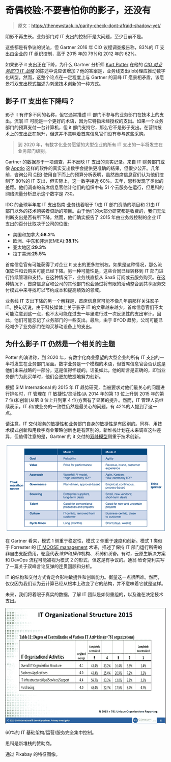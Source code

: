 # 奇偶校验:不要害怕你的影子，还没有

> 原文：<https://thenewstack.io/parity-check-dont-afraid-shadow-yet/>

阴影不再生长。业务部门对 IT 支出的控制不是大问题，至少目前不是。

这些都是有争议的说法，但 Gartner 2016 年 CIO 议程调查报告称，83%的 IT 支出由企业的 IT 组织控制，高于 2015 年的 79%和 2012 年的 62%。

如果影子 it 支出正在下降，为什么 Gartner 分析师 [Kurt Potter](http://www.gartner.com/analyst/8390) 在他的 *[CIO 对业务部门 IT 战略](http://www.gartner.com//it/content/3221500/3221518/march_cio_naratives_for_business_kpotter.pdf)* 的陈述中说应该增加？他的答案是，业务线支出(lob)理应推动数字化转型。然而，这整个论点在一定程度上与 Gartner 的双峰 IT 愿景相矛盾，该愿景将双支出模式描述为刺激技术创新的一种方式。

## **影子 IT 支出在下降吗？**

影子 it 有许多不同的名称，但它通常描述 IT 部门不参与的业务部门在技术上的支出。流氓 IT 可能是一个更好的术语，因为它特指未经授权的支出。如果一个业务部门的预算支付一台计算机，但 it 部门支持它，那么它不是影子支出。在营销技术上的支出正在飙升，但这并不意味着首席信息官们没有参与这些采购。

> 到 2020 年，有数字化业务愿望的大型企业的所有 IT 支出的一半将发生在业务部门级别。

Gartner 的数据基于一项调查，并不反映 IT 支出的真实记录。来自 IT 财务部门或像 [Apptio](http://www.apptio.com) 这样的软件的真实支出数字会提供更准确的结果，但很少公开。几年前，咨询公司 [CEB](https://www.gartner.com/smarterwithgartner/) 使用自下而上的预算分析表明，虽然首席信息官们认为他们控制了 80%的 IT 支出，但实际上，这一数字接近 60%。去年，思科发现了类似的差距。他们调查的首席信息官估计他们的组织中有 51 个云服务在运行，但思科的网络流量分析显示这个数字是 730。

IDC 的全球半年度 IT 支出指南:业务线着眼于 1)由 IT 部门资助的项目和 2)由 IT 部门以外的技术购买者资助的项目。由于他们的大部分研究都是收费的，我们无法判断支出是否有所下降。然而，他们确实报告了 2015 年由业务线控制的企业 IT 支出的百分比取决于公司的位置:

*   美国和加拿大:**58.2%**
*   欧洲、中东和非洲(EMEA):**38.1%**
*   亚太地区:**29.3%**
*   拉丁美洲:**25.5%**

首席信息官有可能获得了对企业 It 支出的更多控制权。如果是这种情况，那么流氓软件和云购买可能已经下降。另一种可能性是，这些合同已经转移到 IT 部门进行持续管理和支持。在这种情况下，业务线直接从 SaaS 订阅或云服务购买。在这种情况下，首席信息官和公司的其他部门也会通过将有限的活动整合到共享服务交付模式中来寻找可以节约成本和提高绩效的领域。

业务线 IT 支出下降的另一个解释是，首席信息官可能不像几年前那样关注影子 IT。换句话说，由于科技媒体上关于影子 IT 的文章越来越少，首席信息官们不太可能注意到这一点，也不太可能在过去一年里进行过一次反思性的支出审计。因此，他们可能忘记了业务部门的一些支出。最后，由于 BYOD 趋势，公司可能已经减少了业务部门在购买移动设备上的支出。

## **为什么影子 IT 仍然是一个相关的主题**

Potter 的演讲称，到 2020 年，有数字化商业愿望的大型企业的所有 IT 支出的一半将发生在业务部门层面。数字业务是一个模糊的术语，但首席信息官会否认这是他们未来战略的一部分，这是值得怀疑的。话虽如此，他的断言是正确的，即当业务部门为此买单时，他们会更加敏捷地努力创新。

根据 SIM International 的 2015 年 IT 趋势研究，当被要求对他们最关心的问题进行排名时，IT 管理在 IT 敏捷性/灵活性(从 2014 年的第 13 位上升到 2015 年的第 7 位)和创新(从第 8 位上升到第 4 位)方面有了显著的提升。然而，IT 管理人员继续表示，IT 和/或业务的一致性仍然是最关心的问题，有 42%的人提到了这一点。

请注意，IT 交付服务的敏捷性和业务部门自身的敏捷性是有区别的。同样，用技术模式创新和用数字商业策略创新也是有区别的。新堆栈计划在未来调查这些差异，但值得注意的是，Gartner 的 it 交付的[双峰模型](http://www.gartner.com/it-glossary/bimodal)侧重于技术创新。

![bimodaltable](img/3e697224be15712c01203cbada80a3bf.png)

在 Gartner 看来，模式 1 侧重于稳定性，模式 2 侧重于速度和创新。模式 1 类似于 Forrester 的 [IT MOOSE management](http://whatis.techtarget.com/definition/IT-MOOSE-management-maintain-and-operate-the-organization-systems-and-equipment) 术语，描述了保持 IT 部门运行所需的非自由支配费用。驼鹿代表*维护*和*操作*机构、*系统*和*设备*。有时，云原生解决方案和 DevOps 流程可能被视为模式 2 的形式，但这是有争议的。迪翁·欣奇克利夫写了一篇关于双峰言论反弹的连贯回顾和分析。

IT 的结构和交付方式肯定会影响敏捷性和创新能力。衡量这一点很困难。然而，仅仅因为我们认为云计算已经从根本上改变了它的结构，并不意味着它就是这样。

未来，我们将着眼于真实的数据，了解 IT 团队是如何重组的，以及谁在决定技术支出。

![SIM-chart](img/4a59cd6d38173bc36eb06b9cb7e968d9.png)

60%的 IT 基础架构/运营/服务完全集中控制。

思科是新堆栈的赞助商。

通过 Pixabay 的特征图像。

<svg xmlns:xlink="http://www.w3.org/1999/xlink" viewBox="0 0 68 31" version="1.1"><title>Group</title> <desc>Created with Sketch.</desc></svg>